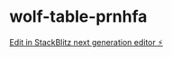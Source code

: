 # wolf-table-prnhfa

[Edit in StackBlitz next generation editor ⚡️](https://stackblitz.com/~/github.com/nsdevaraj/wolf-table-prnhfa)